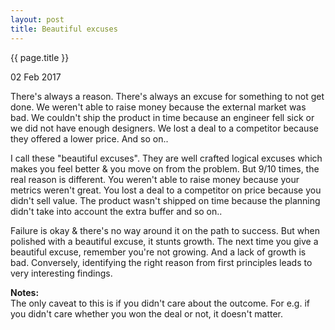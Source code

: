 ```yaml
---
layout: post
title: Beautiful excuses 
---
```


{{ page.title }}

02 Feb 2017

There's always a reason. There's always an excuse for something to not get
done. We weren't able to raise money because the external market was bad. We
couldn't ship the product in time because an engineer fell sick or we did not
have enough designers. We lost a deal to a competitor because they offered
a lower price. And so on.. 

I call these "beautiful excuses". They are well crafted logical excuses which makes
you feel better & you move on from the problem. But 9/10 times, the real reason is different.
You weren't able to raise money because your metrics weren't great.
You lost a deal to a competitor on price because you didn't sell value.
The product wasn't shipped on time because the planning didn't take into
account the extra buffer and so on.. 

Failure is okay & there's no way around it on the path to success. But when polished with a beautiful
excuse, it stunts growth. The next time you give a beautiful excuse, remember
you're not growing. And a lack of growth is bad. Conversely, identifying the
right reason from first principles leads to very interesting findings.  

**Notes:**  
The only caveat to this is if you didn't care about the outcome. For e.g. if
you didn't care whether you won the deal or not, it doesn't matter. 
